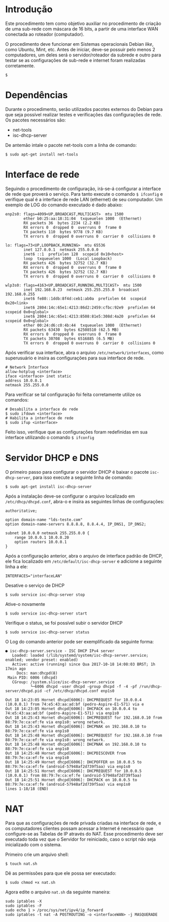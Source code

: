 # Introdução

Este procedimento tem como objetivo auxiliar no procedimento de criação de uma sub-rede com máscara de 16 bits, a partir de uma interface WAN conectada ao roteador (computador).

O procedimento deve funcionar em Sistemas operacionais Debian _like_, como Ubuntu, Mint, etc. Antes de iniciar, deve-se possuir pelo menos 2 computadores, um deles será o servidor/roteador da subrede e outro para testar se as configurações de sub-rede e internet foram realizadas corretamente.


```shell
$ 
```

# Dependências

Durante o procedimento, serão utilizados pacotes externos do Debian para que seja possível realizar testes e verificações das configurações de rede. Os pacotes necessários são:

- net-tools
- isc-dhcp-server

De antemão intale o pacote net-tools com a linha de comando:

```shell
$ sudo apt-get install net-tools
```

# Interface de rede

Seguindo o procedimento de configuração, irá-se-á configurar a interface de rede que proverá o serviço. Para tanto execute o comando ```$ ifconfig``` e verifique qual é a interface de rede LAN (ethernet) de seu computador. Um exemplo de LOG do comando executado é dado abaixo:

```shell
enp2s0: flags=4099<UP,BROADCAST,MULTICAST>  mtu 1500
        ether b0:25:aa:18:31:04  txqueuelen 1000  (Ethernet)
        RX packets 36  bytes 2234 (2.2 KB)
        RX errors 0  dropped 0  overruns 0  frame 0
        TX packets 110  bytes 9778 (9.7 KB)
        TX errors 0  dropped 0 overruns 0  carrier 0  collisions 0

lo: flags=73<UP,LOOPBACK,RUNNING>  mtu 65536
        inet 127.0.0.1  netmask 255.0.0.0
        inet6 ::1  prefixlen 128  scopeid 0x10<host>
        loop  txqueuelen 1000  (Local Loopback)
        RX packets 426  bytes 32752 (32.7 KB)
        RX errors 0  dropped 0  overruns 0  frame 0
        TX packets 426  bytes 32752 (32.7 KB)
        TX errors 0  dropped 0 overruns 0  carrier 0  collisions 0

wlp3s0: flags=4163<UP,BROADCAST,RUNNING,MULTICAST>  mtu 1500
        inet 192.168.0.23  netmask 255.255.255.0  broadcast 192.168.0.255
        inet6 fe80::1ddb:8f4d:ceb1:ab0a  prefixlen 64  scopeid 0x20<link>
        inet6 2804:14c:65e1:4213:86d2:2459:cfbc:92e9  prefixlen 64  scopeid 0x0<global>
        inet6 2804:14c:65e1:4213:8508:81e5:308d:4a20  prefixlen 64  scopeid 0x0<global>
        ether 00:24:d6:c0:4b:44  txqueuelen 1000  (Ethernet)
        RX packets 63430  bytes 62508510 (62.5 MB)
        RX errors 0  dropped 0  overruns 0  frame 0
        TX packets 30708  bytes 6516885 (6.5 MB)
        TX errors 0  dropped 0 overruns 0  carrier 0  collisions 0
```

Após verificar sua interface, abra o arquivo ```/etc/network/interfaces```, como superusuário e insira as configurações para sua interface de rede.

```shell
# Network Interface
allow-hotplug <interface>
iface <interface> inet static
address 10.0.0.1
netmask 255.255.0.0
```

Para verificar se tal configuração foi feita corretamente utilize os comandos:

```
# Desabilita a interface de rede
$ sudo ifdown <interface>
# Habilita a interface de rede
$ sudo ifup <interface>
```
Feito isso, verifique que as configurações foram redefinidas em sua interface utilizando o comando ```$ ifconfig```

# Servidor DHCP e DNS

O primeiro passo para configurar o servidor DHCP é baixar o pacote ```isc-dhcp-server```, para isso execute a seguinte linha de comando:
```shell
$ sudo apt-get install isc-dhcp-server
```

Após a instalação deve-se configurar o arquivo localizado em ```/etc/dhcp/dhcpd.conf```, abra-o e insira as seguintes linhas de configurações:

```shell
authoritative;

option domain-name "lds-teste.com"
option domain-name-servers 8.8.8.8, 8.8.4.4, IP_DNS1, IP_DNS2;

subnet 10.0.0.0 netmask 255.255.0.0 {
    range 10.0.0.1 10.0.0.20
    option routers 10.0.0.1
}
```

Após a configuração anterior, abra o arquivo de interface padrão de DHCP, ele fica localizado em ```/etc/default/isc-dhcp-server``` e adicione a seguinte linha a ele:

```shell
INTERFACES="interfaceLAN"
```

Desative o serviço de DHCP
```shell
$ sudo service isc-dhcp-server stop
```
Ative-o novamente 
```shell
$ sudo service isc-dhcp-server start
```
Verifique o status, se foi possível subir o servidor DHCP
```shell
$ sudo service isc-dhcp-server status
```
O Log do comando anterior pode ser exemplificado da seguinte forma:
```shell
● isc-dhcp-server.service - ISC DHCP IPv4 server
   Loaded: loaded (/lib/systemd/system/isc-dhcp-server.service; enabled; vendor preset: enabled)
   Active: active (running) since Qua 2017-10-18 14:08:03 BRST; 1h 17min ago
     Docs: man:dhcpd(8)
 Main PID: 6006 (dhcpd)
   CGroup: /system.slice/isc-dhcp-server.service
           └─6006 dhcpd -user dhcpd -group dhcpd -f -4 -pf /run/dhcp-server/dhcpd.pid -cf /etc/dhcp/dhcpd.conf enp1s0

Out 18 14:23:05 Hornet dhcpd[6006]: DHCPREQUEST for 10.0.0.4 (10.0.0.1) from 74:e5:43:aa:ad:bf (pedro-Aspire-E1-571) via e
Out 18 14:23:05 Hornet dhcpd[6006]: DHCPACK on 10.0.0.4 to 74:e5:43:aa:ad:bf (pedro-Aspire-E1-571) via enp1s0
Out 18 14:25:43 Hornet dhcpd[6006]: DHCPREQUEST for 192.168.0.10 from 88:79:7e:ca:ef:fe via enp1s0: wrong network.
Out 18 14:25:43 Hornet dhcpd[6006]: DHCPNAK on 192.168.0.10 to 88:79:7e:ca:ef:fe via enp1s0
Out 18 14:25:48 Hornet dhcpd[6006]: DHCPREQUEST for 192.168.0.10 from 88:79:7e:ca:ef:fe via enp1s0: wrong network.
Out 18 14:25:48 Hornet dhcpd[6006]: DHCPNAK on 192.168.0.10 to 88:79:7e:ca:ef:fe via enp1s0
Out 18 14:25:48 Hornet dhcpd[6006]: DHCPDISCOVER from 88:79:7e:ca:ef:fe via enp1s0
Out 18 14:25:49 Hornet dhcpd[6006]: DHCPOFFER on 10.0.0.5 to 88:79:7e:ca:ef:fe (android-57948af2d739f5aa) via enp1s0
Out 18 14:25:51 Hornet dhcpd[6006]: DHCPREQUEST for 10.0.0.5 (10.0.0.1) from 88:79:7e:ca:ef:fe (android-57948af2d739f5aa) 
Out 18 14:25:51 Hornet dhcpd[6006]: DHCPACK on 10.0.0.5 to 88:79:7e:ca:ef:fe (android-57948af2d739f5aa) via enp1s0
lines 1-18/18 (END)
```

# NAT

Para que as configurações de rede privada criadas na interface de rede, e os computadores clientes possam acessar a Internet é necessário que configure-se as Tabelas de IP através do NAT. Esse procedimento deve ser executado toda vez que o Servidor for reiniciado, caso o script não seja inicializado com o sistema.

Primeiro crie um arquivo shell:
```shell
$ touch nat.sh
```
Dê as permissões para que ele possa ser executado:
```shell
$ sudo chmod +x nat.sh
```
Agora edite o arquivo ```nat.sh``` da seguinte maneira:

```shell
sudo iptables -X
sudo iptables -F
sudo echo 1 > /proc/sys/net/ipv4/ip_forward
sudo iptables -t nat -A POSTROUTING -o <interfaceWAN> -j MASQUERADE
```
